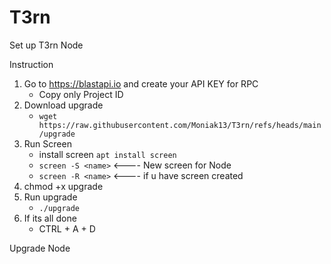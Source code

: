 # T3rn
Set up T3rn Node

Instruction 

1. Go to https://blastapi.io and create your API KEY for RPC 
   - Copy only Project ID
2. Download upgrade 
   - `wget https://raw.githubusercontent.com/Moniak13/T3rn/refs/heads/main/upgrade`
3. Run Screen
   - install screen `apt install screen`
   - `screen -S <name>`    <---- New screen for Node
   - `screen -R <name>`    <---- if u have screen created
5. chmod +x upgrade
6. Run upgrade
   - `./upgrade`
7. If its all done 
   - CTRL + A + D

Upgrade Node

